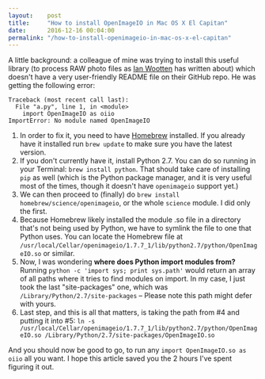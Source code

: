 ```yaml
---
layout:    post
title:     "How to install OpenImageIO in Mac OS X El Capitan"
date:      2016-12-16 00:04:00
permalink: "/how-to-install-openimageio-in-mac-os-x-el-capitan"
---
```


A little background: a colleague of mine was trying to install this useful library (to process RAW photo files as [Ian Wootten](http://www.ianwootten.co.uk/2014/09/15/processing-camera-raws-with-openimageio-and-python/) has written about) which doesn't have a very user-friendly README file on their GitHub repo. He was getting the following error:
```
Traceback (most recent call last):
  File "a.py", line 1, in <module>
    import OpenImageIO as oiio
ImportError: No module named OpenImageIO
```
1. In order to fix it, you need to have [Homebrew](http://brew.sh/) installed. If you already have it installed run ```brew update``` to make sure you have the latest version.
2. If you don't currently have it, install Python 2.7. You can do so running in your Terminal: `brew install python`. That should take care of installing `pip` as well (which is the Python package manager, and it is very useful most of the times, though it doesn't have `openimageio` support yet.)
3. We can then proceed to (finally) do `brew install homebrew/science/openimageio`, or the whole `science` module. I did only the first.
4. Because Homebrew likely installed the module .so file in a directory that's not being used by Python, we have to symlink the file to one that Python uses. You can locate the Homebrew file at `/usr/local/Cellar/openimageio/1.7.7_1/lib/python2.7/python/OpenImageIO.so` or similar.
5. Now, I was wondering **where does Python import modules from?** Running `python -c 'import sys; print sys.path'` would return an array of all paths where it tries to find modules on import. In my case, I just took the last "site-packages" one, which was `/Library/Python/2.7/site-packages` – Please note this path might defer with yours.
6. Last step, and this is all that matters, is taking the path from #4 and putting it into #5: `ln -s /usr/local/Cellar/openimageio/1.7.7_1/lib/python2.7/python/OpenImageIO.so /Library/Python/2.7/site-packages/OpenImageIO.so`

And you should now be good to go, to run any `import OpenImageIO.so as oiio` all you want. I hope this article saved you the 2 hours I've spent figuring it out.